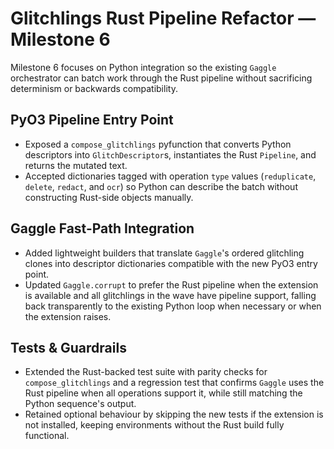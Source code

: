 # Glitchlings Rust Pipeline Refactor — Milestone 6

Milestone 6 focuses on Python integration so the existing `Gaggle` orchestrator can batch
work through the Rust pipeline without sacrificing determinism or backwards compatibility.

## PyO3 Pipeline Entry Point
- Exposed a `compose_glitchlings` pyfunction that converts Python descriptors into
  `GlitchDescriptor`s, instantiates the Rust `Pipeline`, and returns the mutated text.
- Accepted dictionaries tagged with operation `type` values (`reduplicate`, `delete`,
  `redact`, and `ocr`) so Python can describe the batch without constructing Rust-side
  objects manually.

## Gaggle Fast-Path Integration
- Added lightweight builders that translate `Gaggle`'s ordered glitchling clones into
  descriptor dictionaries compatible with the new PyO3 entry point.
- Updated `Gaggle.corrupt` to prefer the Rust pipeline when the extension is available
  and all glitchlings in the wave have pipeline support, falling back transparently to
  the existing Python loop when necessary or when the extension raises.

## Tests & Guardrails
- Extended the Rust-backed test suite with parity checks for `compose_glitchlings` and
  a regression test that confirms `Gaggle` uses the Rust pipeline when all operations
  support it, while still matching the Python sequence's output.
- Retained optional behaviour by skipping the new tests if the extension is not
  installed, keeping environments without the Rust build fully functional.
